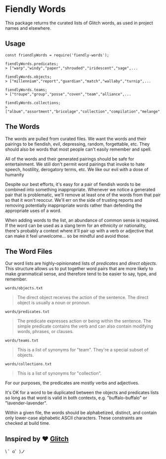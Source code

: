 Fiendly Words
=================

This package returns the curated lists of Glitch words, as used in project names and elsewhere.

Usage
---

```
const friendlyWords = require('fiendly-words');

fiendlyWords.predicates;
> ["warp","windy","paper","shrouded","iridescent","sage",...

fiendlyWords.objects;
> ["millennium","report","guardian","match","wallaby","turnip",...

fiendlyWords.teams;
> ["troupe","group","posse","coven","team","alliance",...

fiendlyWords.collections;
> ["album","assortment","bricolage","collection","compilation","melange",...
```


The Words
---------

The words are pulled from curated files. We want the words and their pairings to be fiendish, evil, depressing, random, forgettable, etc.  They should also be words that most people can't easily remember and spell.

All of the words and their generated pairings should be safe for entertainment. We still don't permit word pairings that invoke to hate speech, hostility, derogatory terms, etc. We like our evil with a dose of humanity

Despite our best efforts, it's easy for a pair of fiendish words to be combined into something inappropriate. Whenever we notice a generated pair that is problematic, we'll remove at least one of the words from that pair so that it won't reoccur. We'll err on the side of trusting reports and removing potentially inappropriate words rather than defending the appropriate uses of a word.

When adding words to the list, an abundance of common sense is required. If the word can be used as a slang term for an ethnicity or nationality, there's probably a context where it'll pair up with a verb or adjective that can make it feel unwelcome... so be mindful and avoid those.

The Word Files
--------------

Our word lists are highly-opinionated lists of *predicates* and *direct objects*.  This structure allows us to put together word pairs that are more likely to make grammatical sense, and therefore tend to be easier to say, type, and remember.

`words/objects.txt`

> The direct object receives the action of the sentence. The direct object is usually a noun or pronoun.

`words/predicates.txt`

> The predicate expresses action or being within the sentence. The simple predicate contains the verb and can also contain modifying words, phrases, or clauses.

`words/teams.txt`

> This is a list of synonyms for "team".  They're a special subset of objects.

`words/collections.txt`

> This is a list of synonyms for "collection".

For our purposes, the predicates are mostly verbs and adjectives.

It's OK for a word to be duplicated between the objects and predicates lists so long as that word is valid in both contexts,  e.g. "buffalo-buffalo" or "lavender-lavender".

Within a given file, the words should be alphabetized, distinct, and contain only lower-case alphabetic ASCII characters.  These constraints are checked at build time.

Inspired by :heart:  [Glitch](https://glitch.com/)
-------------------

\ ゜o゜)ノ
